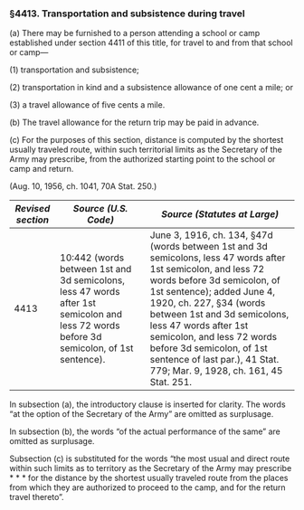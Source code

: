 ### §4413. Transportation and subsistence during travel ###

(a) There may be furnished to a person attending a school or camp established under section 4411 of this title, for travel to and from that school or camp—

(1) transportation and subsistence;

(2) transportation in kind and a subsistence allowance of one cent a mile; or

(3) a travel allowance of five cents a mile.

(b) The travel allowance for the return trip may be paid in advance.

(c) For the purposes of this section, distance is computed by the shortest usually traveled route, within such territorial limits as the Secretary of the Army may prescribe, from the authorized starting point to the school or camp and return.

(Aug. 10, 1956, ch. 1041, 70A Stat. 250.)

|*Revised section*|                                                         *Source (U.S. Code)*                                                          |                                                                                                                                                                                  *Source (Statutes at Large)*                                                                                                                                                                                  |
|-----------------|---------------------------------------------------------------------------------------------------------------------------------------|------------------------------------------------------------------------------------------------------------------------------------------------------------------------------------------------------------------------------------------------------------------------------------------------------------------------------------------------------------------------------------------------|
|      4413       |10:442 (words between 1st and 3d semicolons, less 47 words after 1st semicolon and less 72 words before 3d semicolon, of 1st sentence).|June 3, 1916, ch. 134, §47d (words between 1st and 3d semicolons, less 47 words after 1st semicolon, and less 72 words before 3d semicolon, of 1st sentence); added June 4, 1920, ch. 227, §34 (words between 1st and 3d semicolons, less 47 words after 1st semicolon, and less 72 words before 3d semicolon, of 1st sentence of last par.), 41 Stat. 779; Mar. 9, 1928, ch. 161, 45 Stat. 251.|

In subsection (a), the introductory clause is inserted for clarity. The words “at the option of the Secretary of the Army” are omitted as surplusage.

In subsection (b), the words “of the actual performance of the same” are omitted as surplusage.

Subsection (c) is substituted for the words “the most usual and direct route within such limits as to territory as the Secretary of the Army may prescribe \* \* \* for the distance by the shortest usually traveled route from the places from which they are authorized to proceed to the camp, and for the return travel thereto”.